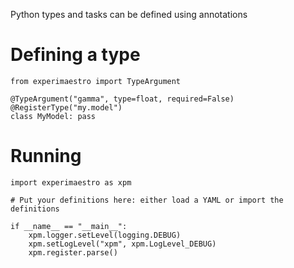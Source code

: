 Python types and tasks can be defined using annotations

# Defining a type

```
from experimaestro import TypeArgument

@TypeArgument("gamma", type=float, required=False)
@RegisterType("my.model")
class MyModel: pass
```


# Running

```
import experimaestro as xpm

# Put your definitions here: either load a YAML or import the definitions

if __name__ == "__main__":
    xpm.logger.setLevel(logging.DEBUG)
    xpm.setLogLevel("xpm", xpm.LogLevel_DEBUG)
    xpm.register.parse()
```
